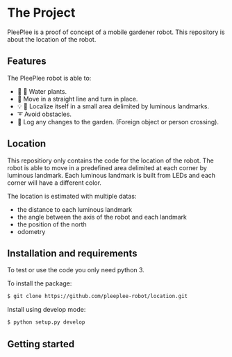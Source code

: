 # The Project

PleePlee is a proof of concept of a mobile gardener robot.
This repository is about the location of the robot.

## Features

The PleePlee robot is able to:
- :seedling: :shower: Water plants.
- :car: Move in a straight line and turn in place.
- :bulb: :satellite: Localize itself in a small area delimited by luminous landmarks.
- :curly_loop: Avoid obstacles.
- :eyes: Log any changes to the garden. (Foreign object or person crossing).

## Location

This repositiory only contains the code for the location of the robot.
The robot is able to move in a predefined area delimited at each corner
by luminous landmark.
Each luminous landmark is built from LEDs and each corner will have a different
color.

The location is estimated with multiple datas:
  - the distance to each luminous landmark
  - the angle between the axis of the robot and each landmark
  - the position of the north
  - odometry

## Installation and requirements

To test or use the code you only need python 3.

To install the package:

```bash
$ git clone https://github.com/pleeplee-robot/location.git
```

Install using develop mode:

```bash
$ python setup.py develop
```

## Getting started


